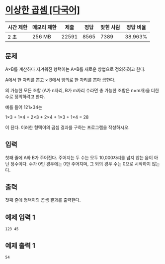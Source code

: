 # [이상한 곱셈 [다국어]](https://www.acmicpc.net/problem/1225)

| 시간 제한 | 메모리 제한 | 제출 | 정답 | 맞힌 사람 | 정답 비율 |
| --- | --- | --- | --- | --- | --- |
| 2 초 | 256 MB | 22591 | 8565 | 7389 | 38.963% |

## 문제

A×B를 계산하다 지겨워진 형택이는 A×B를 새로운 방법으로 정의하려고 한다.

A에서 한 자리를 뽑고 × B에서 임의로 한 자리를 뽑아 곱한다.

의 가능한 모든 조합 (A가 n자리, B가 m자리 수라면 총 가능한 조합은 n×m개)을 더한 수로 정의하려고 한다.

예를 들어 121×34는

1×3 + 1×4 + 2×3 + 2×4 + 1×3 + 1×4 = 28

이 된다. 이러한 형택이의 곱셈 결과를 구하는 프로그램을 작성하시오.

## 입력

첫째 줄에 A와 B가 주어진다. 주어지는 두 수는 모두 10,000자리를 넘지 않는 음이 아닌 정수이다. 수가 0인 경우에는 0만 주어지며, 그 외의 경우 수는 0으로 시작하지 않는다.

## 출력

첫째 줄에 형택이의 곱셈 결과를 출력한다.

## 예제 입력 1

```
123 45

```

## 예제 출력 1

```
54
```
